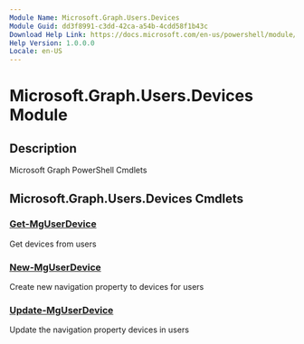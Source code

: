 ```yaml
---
Module Name: Microsoft.Graph.Users.Devices
Module Guid: dd3f8991-c3dd-42ca-a54b-4cdd58f1b43c
Download Help Link: https://docs.microsoft.com/en-us/powershell/module/microsoft.graph.users.devices
Help Version: 1.0.0.0
Locale: en-US
---
```


# Microsoft.Graph.Users.Devices Module
## Description
Microsoft Graph PowerShell Cmdlets

## Microsoft.Graph.Users.Devices Cmdlets
### [Get-MgUserDevice](Get-MgUserDevice.md)
Get devices from users

### [New-MgUserDevice](New-MgUserDevice.md)
Create new navigation property to devices for users

### [Update-MgUserDevice](Update-MgUserDevice.md)
Update the navigation property devices in users

